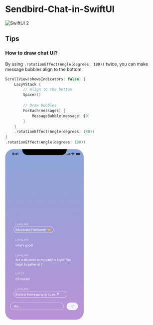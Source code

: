 # Sendbird-Chat-in-SwiftUI

![SwiftUI 2](https://img.shields.io/badge/SwiftUI_2-e4405f?style=for-the-badge&logo=swift&logoColor=white)

## Tips

### How to draw chat UI?
By using `.rotationEffect(Angle(degrees: 180))` twice, you can make message bubbles align to the bottom.

```swift
ScrollView(showsIndicators: false) {
    LazyVStack {
        // Align to the bottom
        Spacer()
                    
        // Draw bubbles
        ForEach(messages) {
            MessageBubble(message: $0)
        }
    }
    .rotationEffect(Angle(degrees: 180))
}
.rotationEffect(Angle(degrees: 180))
```

<img src="./screenshot_1.png" width="50%" height="50%">
